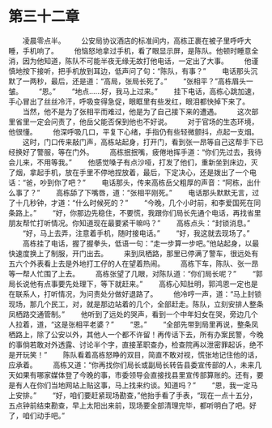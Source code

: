 #	第三十二章
　　凌晨零点半。
　　公安局协议酒店的标准间内，高栋正裹在被子里呼呼大睡，手机响了。
　　他恼怒地拿过手机，看了眼显示屏，是陈队。他顿时睡意全消，因为他知道，陈队不可能半夜无缘无故打他电话，一定出了大事。
　　他谨慎地按下接听，把手机放到耳边，低声问了句：“陈队，有事？”
　　电话那头沉默了一两秒，最后，还是道：“高局，张局长死了。”
　　“张相平？”高栋眉头一皱。
　　“恩。”
　　“地点……好，我马上过来。”
　　挂下电话，高栋心跳加速，手心冒出了丝丝冷汗，呼吸变得急促，眼眶里有些发红，眼泪都快掉下来了。
　　当然，他不是为了张相平而难过，他是为了自己接下来的遭遇。
　　这次部里省里一定会问责了，他岳父能否保到他也不好说。
　　对于官场的生态环境，他很懂。
　　他深呼吸几口，平复下心绪，手指仍有些轻微颤抖，点起一支烟。
　　这时，门口传来敲门声，高栋站起身，打开门，看到张一昂等自己这帮手下已经换好了警服，等在门外。
　　高栋抿抿嘴，疲倦地挥手道：“你们先过去，我待会儿来，不用等我。”
　　他感觉嗓子有点沙哑，打发了他们，重新坐到床边，灭了烟，拿起手机，放在手里不停地捏放着，最后，下定决心，还是拨出了一个电话：“爸，吵到你了吧？”
　　电话那头，传来高栋岳父粗厚的声音：“阿栋，出什么事了？”
　　高栋舔了下嘴唇，道：“张相平刚死。”
　　电话那头默默无言，过了十几秒钟，才道：“什么时候死的？”
　　“今晚，几个小时前，和李爱国死在同条路上。”
　　“好，你那边先稳住，不要慌，我跟你们局长先通个电话，再找省里朋友帮忙打听情况。你知道现在最要紧干嘛吗？”
　　高栋点头：“封锁消息。”
　　“好，马上去弄，注意着手机，随时接电话。”
　　“好，我这就去现场了。”
　　高栋挂了电话，握了握拳头，低语一句：“走一步算一步吧。”他站起身，以最快速度换上了制服，开门出去。
　　来到凤栖路，那里已停满了警车，很远处有五六个外表看上去是外地打工仔的人在望着热闹。
　　高栋下车，陈队、张一昂等一帮人忙围了上去。
　　高栋张望了几眼，对陈队道：“你们局长呢？”
　　“郭局长说他有点事要先处理下，等下就赶来。”
　　高栋心知肚明，郭鸿恩一定也是在联系人，打听情况，为问责处分做好退路了。
　　他冷哼一声，道：“马上封锁现场，那几个民工，对，就是那边站着的几个，全部赶走。陈队，立刻安排人整条凤栖路交通管制。”
　　他听到了远处的哭声，看到一个中年妇女在哭，旁边几个人拉着，道，“这是张相平老婆？”
　　“恩。”
　　“全部先带到局里再说，整条凤栖路上，除了公安以外，其他人一个都不许留！再传话下去，所有办案民警，今晚的事倘若敢对外透露、讨论半个字，直接革职查办，检查院再以泄密罪起诉，绝不是开玩笑！”
　　陈队看着高栋怒睁的双目，简直不敢对视，慌张地记住他的话，应承着。
　　高栋又道：“你再找你们局长或副局长转告县委宣传部的人，未来几天如果有哪家媒体登了今晚的事，市委领导会直接找县里宣传部算账的。还有，要是有人在你们当地网站上贴这事，马上找来约谈。知道吗？”
　　“恩，我一定马上安排。”
　　“好，咱们要赶紧现场勘查，”他抬手看了手表，“现在一点十五分，五点钟前结束勘查，早上太阳出来前，现场要全部清理完毕，都听明白了吧。好了，咱们动手吧。”